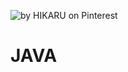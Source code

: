 ![](https://i.pinimg.com/564x/27/89/b8/2789b8851e12a671e40acddf396daee9.jpg "by HIKARU on Pinterest")

# JAVA
